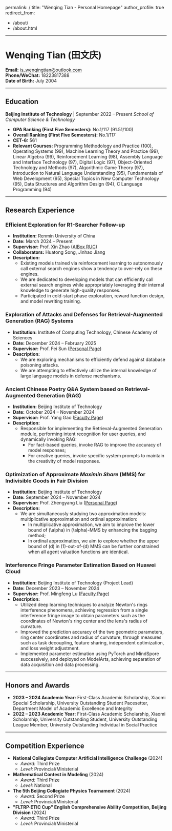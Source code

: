 permalink: /
title: "Wenqing Tian - Personal Homepage"
author_profile: true
redirect_from: 
  - /about/
  - /about.html
---
# Wenqing Tian (田文庆)

**Email:** [is_wenqingtian@outlook.com](mailto:is_wenqingtian@outlook.com)  
**Phone/WeChat:** 18223817388  
**Date of Birth:** July 2004  

---

## Education

**Beijing Institute of Technology** | September 2022 – Present
*School of Computer Science & Technology*
*   **GPA Ranking (First Five Semesters):** No.1/117 (91.51/100)
*   **Overall Ranking (First Five Semesters):** No.1/117
*   **CET-6:** 561
*   **Relevant Courses:** Programming Methodology and Practice (100), Operating Systems (99), Machine Learning Theory and Practice (99), Linear Algebra (99), Reinforcement Learning (98), Assembly Language and Interface Technology (97), Digital Logic (97), Object-Oriented Technology and Methods (97), Algorithmic Game Theory (97), Introduction to Natural Language Understanding (95), Fundamentals of Web Development (95), Special Topics in New Computer Technology (95), Data Structures and Algorithm Design (94), C Language Programming (94)

---

## Research Experience

### Efficient Exploration for R1-Searcher Follow-up
*   **Institution:** Renmin University of China
*   **Date:** March 2024 – Present
*   **Supervisor:** Prof. Xin Zhao ([AIBox RUC](http://aibox.ruc.edu.cn//))
*   **Collaborators:** Huatong Song, Jinhao Jiang
*   **Description:**
    *   Existing models trained via reinforcement learning to autonomously call external search engines show a tendency to over-rely on these engines.
    *   We are dedicated to developing models that can efficiently call external search engines while appropriately leveraging their internal knowledge to generate high-quality responses.
    *   Participated in cold-start phase exploration, reward function design, and model rewriting training.

### Exploration of Attacks and Defenses for Retrieval-Augmented Generation (RAG) Systems
*   **Institution:** Institute of Computing Technology, Chinese Academy of Sciences
*   **Date:** December 2024 – February 2025
*   **Supervisor:** Prof. Fei Sun ([Personal Page](https://ofey.me/))
*   **Description:**
    *   We are exploring mechanisms to efficiently defend against database poisoning attacks.
    *   We are attempting to effectively utilize the internal knowledge of large language models in defense mechanisms.

### Ancient Chinese Poetry Q&A System based on Retrieval-Augmented Generation (RAG)
*   **Institution:** Beijing Institute of Technology
*   **Date:** October 2024 – November 2024
*   **Supervisor:** Prof. Yang Gao ([Faculty Page](https://cs.bit.edu.cn/szdw/jsml/bssds/78c31a2505434740a51076b614742941.htm))
*   **Description:**
    *   Responsible for implementing the Retrieval-Augmented Generation module, performing intent recognition for user queries, and dynamically invoking RAG:
        *   For fact-based queries, invoke RAG to improve the accuracy of model responses;
        *   For creative queries, invoke specific system prompts to maintain the creativity of model responses.

### Optimization of Approximate *Maximin Share* (MMS) for Indivisible Goods in Fair Division
*   **Institution:** Beijing Institute of Technology
*   **Date:** September 2024 – November 2024
*   **Supervisor:** Prof. Zhengyang Liu ([Personal Page](https://lozycs.github.io/))
*   **Description:**
    *   We are simultaneously studying two approximation models: multiplicative approximation and ordinal approximation:
        *   In multiplicative approximation, we aim to improve the lower bound of \(\alpha\) in \(\alpha\)-MMS by enhancing the bagging method;
        *   In ordinal approximation, we aim to explore whether the upper bound of \(d\) in \(1\)-out-of-\(d\) MMS can be further constrained when all agent valuation functions are identical.

### Interference Fringe Parameter Estimation Based on Huawei Cloud
*   **Institution:** Beijing Institute of Technology (Project Lead)
*   **Date:** December 2023 – November 2024
*   **Supervisor:** Prof. Mingfeng Lu ([Faculty Page](https://ice.bit.edu.cn/szdw/jsfc/06dde97d106c421cb87c62605b9d76a3.htm))
*   **Description:**
    *   Utilized deep learning techniques to analyze Newton's rings interference phenomena, achieving regression from a single interference fringe image to obtain parameters such as the coordinates of Newton's ring center and the lens's radius of curvature.
    *   Improved the prediction accuracy of the two geometric parameters, ring center coordinates and radius of curvature, through measures such as task decoupling, feature sharing, independent optimization, and loss weight adjustment.
    *   Implemented parameter estimation using PyTorch and MindSpore successively, and deployed on ModelArts, achieving separation of data acquisition and data processing.

---

## Honors and Awards

*   **2023 – 2024 Academic Year:** First-Class Academic Scholarship, Xiaomi Special Scholarship, University Outstanding Student Pacesetter, Department Model of Academic Excellence and Integrity
*   **2022 – 2023 Academic Year:** First-Class Academic Scholarship, Xiaomi Scholarship, University Outstanding Student, University Outstanding League Member, University Outstanding Individual in Social Practice

---

## Competition Experience

*   **National Collegiate Computer Artificial Intelligence Challenge** (2024)
    *   *Award:* Third Prize
    *   *Level:* Provincial/Ministerial
*   **Mathematical Contest in Modeling** (2024)
    *   *Award:* Third Prize
    *   *Level:* National
*   **The 5th Beijing Collegiate Physics Tournament** (2024)
    *   *Award:* Second Prize
    *   *Level:* Provincial/Ministerial
*   **"FLTRP·ETIC Cup" English Comprehensive Ability Competition, Beijing Division** (2024)
    *   *Award:* Third Prize
    *   *Level:* Provincial/Ministerial
